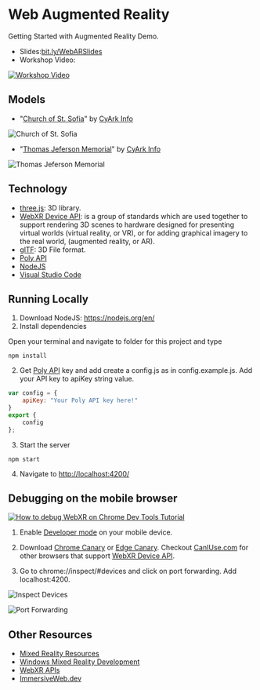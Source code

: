 # Web Augmented Reality

Getting Started with Augmented Reality Demo.

* Slides:[bit.ly/WebARSlides](https://bit.ly/WebARSlides)
* Workshop Video:

[![Workshop Video](http://img.youtube.com/vi/trQYd-HVoBg/0.jpg)](http://www.youtube.com/watch?v=trQYd-HVoBg)

## Models

 - "[Church of St. Sofia](https://poly.google.com/view/13hUrQbMlAt)" by [CyArk Info](https://poly.google.com/user/4U4FhbhDQdR)

 

![Church of St. Sofia](images/ChurchofStSophia.gif)

 - "[Thomas Jeferson Memorial](https://poly.google.com/view/3uHfaa5Kmki)"  by [CyArk Info](https://poly.google.com/user/4U4FhbhDQdR)

 

![Thomas Jeferson Memorial](images/ThomasJeffersonMemorialUSA.gif)

## Technology

* [three.js](https://threejs.org/): 3D library.
* [WebXR Device API](https://developer.mozilla.org/en-US/docs/Web/API/WebXR_Device_API): is a group of standards which are used together to support rendering 3D scenes to hardware designed for presenting virtual worlds (virtual reality, or VR), or for adding graphical imagery to the real world, (augmented reality, or AR). 
* [glTF](https://www.khronos.org/gltf/): 3D File format.
* [Poly API](https://developers.google.com/poly)
* [NodeJS](https://nodejs.org/en/)
* [Visual Studio Code](https://code.visualstudio.com/?WT.mc_id=aiml-0000-ayyonet)

## Running Locally

1. Download NodeJS: https://nodejs.org/en/
2. Install dependencies

Open your terminal and navigate to folder for this project and type

``` 
npm install
```

2. Get [Poly API](https://developers.google.com/poly/develop/api) key and add create a config.js as in config.example.js. Add your API key to apiKey string value.

``` js
var config = {
    apiKey: "Your Poly API key here!"
}
export {
    config
};
```

3. Start the server

``` 
npm start
```

4. Navigate to [http://localhost:4200/](http://localhost:4200/)

## Debugging on the mobile browser

[![How to debug WebXR on Chrome Dev Tools Tutorial](http://img.youtube.com/vi/r-wSk24Wmpk/0.jpg)](https://www.youtube.com/watch?v=r-wSk24Wmpk)

1. Enable [Developer mode](https://developer.android.com/studio/debug/dev-options) on your mobile device.

2. Download [Chrome Canary](https://www.google.com/chrome/canary/) or [Edge Canary](https://www.microsoftedgeinsider.com/en-us/download). Checkout [CanIUse.com](https://caniuse.com/#feat=webxr) for other browsers that support [WebXR Device API](https://developer.mozilla.org/en-US/docs/Web/API/WebXR_Device_API).

3. Go to chrome://inspect/#devices and click on port forwarding. Add localhost:4200.

![Inspect Devices](images/portForwarding.png)

![Port Forwarding](images/portForwardingEnabled.png)

## Other Resources

* [Mixed Reality Resources](http://bit.ly/MixedRealityResources)
* [Windows Mixed Reality Development](https://docs.microsoft.com/windows/mixed-reality/?WT.mc_id=aiml-0000-ayyonet)
* [WebXR APIs](https://developer.mozilla.org/en-US/docs/Web/API/WebXR_Device_API)
* [ImmersiveWeb.dev](https://immersiveweb.dev/)
